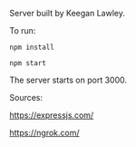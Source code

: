 Server built by Keegan Lawley.

To run: 

`npm install`

`npm start`

The server starts on port 3000.


Sources:

https://expressjs.com/

https://ngrok.com/